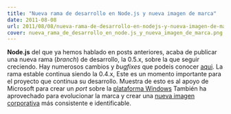 ```yaml
---
title: "Nueva rama de desarrollo en Node.js y nueva imagen de marca"
date: 2011-08-08
url: 2011/08/08/nueva-rama-de-desarrollo-en-nodejs-y-nueva-imagen-de-marca/
cover: nueva_rama_de_desarrollo_en_node.js_y_nueva_imagen_de_marca.png
---
```

**Node.js** del que ya hemos hablado en posts anteriores, acaba de publicar una nueva rama (_branch_) de desarrollo, la 0.5.x, sobre la que seguir creciendo. Hay numerosos cambios y _bugfixes_ que podeis conocer [aqui](https://github.com/joyent/node/wiki/ChangeLog). La rama estable continua siendo la 0.4.x, Este es un momento importante para el proyecto que continua su desarrollo. Muestra de esto es al apoyo de Microsoft para crear un _port_ sobre la [plataforma Windows](http://blog.nodejs.org/2011/06/23/porting-node-to-windows-with-microsoft%e2%80%99s-help/) También ha aprovechado para evolucionar la marca y crear una [nueva imagen corporativa](http://blog.nodejs.org/2011/07/11/evolving-the-node-js-brand/) más consistente e identificable.

